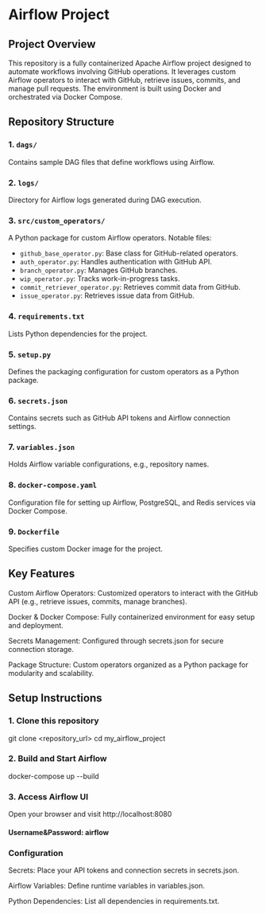 # Airflow Project

## Project Overview

This repository is a fully containerized Apache Airflow project designed to automate workflows involving GitHub operations. 
It leverages custom Airflow operators to interact with GitHub, retrieve issues, commits, and manage pull requests. 
The environment is built using Docker and orchestrated via Docker Compose.

## Repository Structure

### 1. `dags/`
Contains sample DAG files that define workflows using Airflow.

### 2. `logs/`
Directory for Airflow logs generated during DAG execution.

### 3. `src/custom_operators/`
A Python package for custom Airflow operators. Notable files:
- `github_base_operator.py`: Base class for GitHub-related operators.
- `auth_operator.py`: Handles authentication with GitHub API.
- `branch_operator.py`: Manages GitHub branches.
- `wip_operator.py`: Tracks work-in-progress tasks.
- `commit_retriever_operator.py`: Retrieves commit data from GitHub.
- `issue_operator.py`: Retrieves issue data from GitHub.

### 4. `requirements.txt`
Lists Python dependencies for the project.

### 5. `setup.py`
Defines the packaging configuration for custom operators as a Python package.

### 6. `secrets.json`
Contains secrets such as GitHub API tokens and Airflow connection settings.

### 7. `variables.json`
Holds Airflow variable configurations, e.g., repository names.

### 8. `docker-compose.yaml`
Configuration file for setting up Airflow, PostgreSQL, and Redis services via Docker Compose.

### 9. `Dockerfile`
Specifies custom Docker image for the project.



## Key Features

Custom Airflow Operators: Customized operators to interact with the GitHub API (e.g., retrieve issues, commits, manage branches).

Docker & Docker Compose: Fully containerized environment for easy setup and deployment.

Secrets Management: Configured through secrets.json for secure connection storage.

Package Structure: Custom operators organized as a Python package for modularity and scalability.

## Setup Instructions

### 1. Clone this repository

git clone <repository_url>
cd my_airflow_project

### 2. Build and Start Airflow

docker-compose up --build

### 3. Access Airflow UI

Open your browser and visit http://localhost:8080

#### Username&Password: airflow

### Configuration

Secrets: Place your API tokens and connection secrets in secrets.json.

Airflow Variables: Define runtime variables in variables.json.

Python Dependencies: List all dependencies in requirements.txt.

